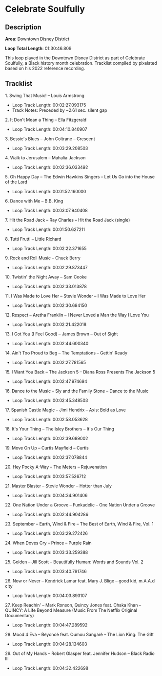 # Celebrate Soulfully

## Description

**Area**: Downtown Disney District

**Loop Total Length**: 01:30:46.809

This loop played in the Downtown Disney District as part of Celebrate Soulfully, a Black history month celebration. Tracklist compiled by pixelated based on his 2022 reference recording.

## Tracklist

1\. Swing That Music! – Louis Armstrong

- Loop Track Length: 00:02:27.093175
- Track Notes: Preceded by ~2.61 sec. silent gap

2\. It Don't Mean a Thing – Ella Fitzgerald

- Loop Track Length: 00:04:10.840907

3\. Bessie's Blues – John Coltrane – Crescent

- Loop Track Length: 00:03:29.208503

4\. Walk to Jerusalem – Mahalia Jackson

- Loop Track Length: 00:02:36.033492

5\. Oh Happy Day – The Edwin Hawkins Singers – Let Us Go into the House of the Lord

- Loop Track Length: 00:01:52.160000

6\. Dance with Me – B.B. King

- Loop Track Length: 00:03:07.940408

7\. Hit the Road Jack – Ray Charles – Hit the Road Jack (single)

- Loop Track Length: 00:01:50.627211

8\. Tutti Frutti – Little Richard

- Loop Track Length: 00:02:22.371655

9\. Rock and Roll Music – Chuck Berry

- Loop Track Length: 00:02:29.873447

10\. Twistin' the Night Away – Sam Cooke

- Loop Track Length: 00:02:33.013878

11\. I Was Made to Love Her – Stevie Wonder – I Was Made to Love Her

- Loop Track Length: 00:02:30.694150

12\. Respect – Aretha Franklin – I Never Loved a Man the Way I Love You

- Loop Track Length: 00:02:21.422018

13\. I Got You (I Feel Good) – James Brown – Out of Sight

- Loop Track Length: 00:02:44.600340

14\. Ain't Too Proud to Beg – The Temptations – Gettin' Ready

- Loop Track Length: 00:02:27.781565

15\. I Want You Back – The Jackson 5 – Diana Ross Presents The Jackson 5

- Loop Track Length: 00:02:47.974694

16\. Dance to the Music – Sly and the Family Stone – Dance to the Music

- Loop Track Length: 00:02:45.348503

17\. Spanish Castle Magic – Jimi Hendrix – Axis: Bold as Love

- Loop Track Length: 00:02:58.053628

18\. It's Your Thing – The Isley Brothers – It's Our Thing

- Loop Track Length: 00:02:39.689002

19\. Move On Up – Curtis Mayfield – Curtis

- Loop Track Length: 00:02:37.078844

20\. Hey Pocky A-Way – The Meters – Rejuvenation

- Loop Track Length: 00:03:57.526712

21\. Master Blaster – Stevie Wonder – Hotter than July

- Loop Track Length: 00:04:34.901406

22\. One Nation Under a Groove – Funkadelic – One Nation Under a Groove

- Loop Track Length: 00:02:44.904286

23\. September – Earth, Wind & Fire – The Best of Earth, Wind & Fire, Vol. 1

- Loop Track Length: 00:03:29.272426

24\. When Doves Cry – Prince – Purple Rain

- Loop Track Length: 00:03:33.259388

25\. Golden – Jill Scott – Beautifully Human: Words and Sounds Vol. 2

- Loop Track Length: 00:03:40.791746

26\. Now or Never – Kendrick Lamar feat. Mary J. Blige – good kid, m.A.A.d city

- Loop Track Length: 00:04:03.893107

27\. Keep Reachin' – Mark Ronson, Quincy Jones feat. Chaka Khan – QUINCY: A Life Beyond Measure (Music From The Netflix Original Documentary)

- Loop Track Length: 00:04:47.289592

28\. Mood 4 Eva – Beyoncé feat. Oumou Sangaré – The Lion King: The Gift

- Loop Track Length: 00:04:28.134603

29\. Out of My Hands – Robert Glasper feat. Jennifer Hudson – Black Radio III

- Loop Track Length: 00:04:32.422698

